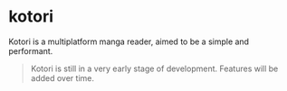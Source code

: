 # kotori

Kotori is a multiplatform manga reader, aimed to be a simple and performant.

> Kotori is still in a very early stage of development. Features will be added over time.

